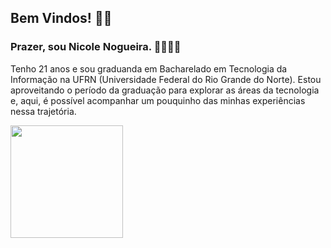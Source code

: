 ## Bem Vindos! 👋🏼

### Prazer, sou Nicole Nogueira. 🫱🏻‍🫲🏽
Tenho 21 anos e sou graduanda em Bacharelado em Tecnologia da Informação na UFRN (Universidade Federal do Rio Grande do Norte).
Estou aproveitando o período da graduação para explorar as áreas da tecnologia e, aqui, é possível acompanhar um pouquinho das minhas experiências nessa trajetória.


 <img height="180em" src="https://github-readme-stats.vercel.app/api/top-langs/?username=nicolecnogueira&layout=donutchart&theme=cobalt"/>

<!--
**nicolecnogueira/nicolecnogueira** is a ✨ _special_ ✨ repository because its `README.md` (this file) appears on your GitHub profile.

 
Here are some ideas to get you started:

- 🔭 I’m currently working on ...
- 🌱 I’m currently learning ...
- 👯 I’m looking to collaborate on ...
- 🤔 I’m looking for help with ...
- 💬 Ask me about ...
- 📫 How to reach me: ...
- 😄 Pronouns: ...
- ⚡ Fun fact: ...
-->
